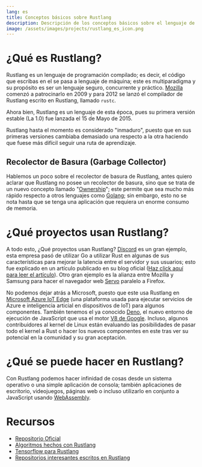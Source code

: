 ```yaml
---
lang: es
title: Conceptos básicos sobre Rustlang
description: Descripción de los conceptos básicos sobre el lenguaje de programación Rustlang, en conjunto a algunos proyectos que usan este maravilloso lenguaje y casos de uso reales con ejemplos de código.
image: /assets/images/projects/rustlang_es_icon.png
---
```


# ¿Qué es Rustlang?
Rustlang es un lenguaje de programación compilado; es decir, el código que escribas en el se pasa a lenguaje de máquina; este es multiparadigma y su propósito es ser un lenguaje seguro, concurrente y práctico. [Mozilla](https://www.mozilla.org/) comenzó a patrocinarlo en 2009 y para 2012 se lanzó el compilador de Rustlang escrito en Rustlang, llamado `rustc`.

Ahora bien, Rustlang es un lenguaje de esta época, pues su primera versión estable (La 1.0) fue lanzada el 15 de Mayo de 2015.

Rustlang hasta el momento es considerado "inmaduro", puesto que en sus primeras versiones cambiaba demasiado una respecto a la otra haciendo que fuese más difícil seguir una ruta de aprendizaje.

## Recolector de Basura (Garbage Collector)
Hablemos un poco sobre el recolector de basura de Rustlang, antes quiero aclarar que Rustlang no posee un recolector de basura, sino que se trata de un nuevo concepto llamado "[Ownership](https://doc.rust-lang.org/book/ch04-00-understanding-ownership.html)"; este permite que sea mucho más rápido respecto a otros lenguajes como [Golang](https://golang.org/); sin embargo, esto no se nota hasta que se tenga una aplicación que requiera un enorme consumo de memoria.

# ¿Qué proyectos usan Rustlang?
A todo esto, ¿Qué proyectos usan Rustlang? [Discord](https://discord.com) es un gran ejemplo, esta empresa pasó de utilizar Go a utilizar Rust en algunas de sus características para mejorar la latencia entre el servidor y sus usuarios; esto fue explicado en un artículo publicado en su blog oficial ([Haz click aquí para leer el artículo](https://blog.discord.com/why-discord-is-switching-from-go-to-rust-a190bbca2b1f)). Otro gran ejemplo es la alianza entre Mozilla y Samsung para hacer el navegador web [Servo](https://github.com/servo/servo) paralelo a Firefox.

No podemos dejar atrás a Microsoft, puesto que este usa Rustlang en [Microsoft Azure IoT Edge](https://azure.microsoft.com/es-es/services/iot-edge/) (una plataforma usada para ejecutar servicios de Azure e inteligencia articial en dispositivos de IoT) para algunos componentes. También tenemos el ya conocido [Deno](https://deno.land/), el nuevo entorno de ejecución de JavaScript que usa el motor [V8 de Google](https://v8.dev/). Incluso, algunos contribuidores al kernel de Linux están evaluando las posibilidades de pasar todo el kernel a Rust o hacer los nuevos componentes en este tras ver su potencial en la comunidad y su gran aceptación.

# ¿Qué se puede hacer en Rustlang?
Con Rustlang podemos hacer infinidad de cosas desde un sistema operativo o una simple aplicación de consola; también aplicaciones de escritorio, videojuegos, páginas web o incluso utilizarlo en conjunto a JavaScript usando [WebAssembly](https://webassembly.org/).

# Recursos
- [Repositorio Oficial](https://github.com/rust-lang)
- [Algoritmos hechos con Rustlang](https://github.com/TheAlgorithms/Rust)
- [Tensorflow para Rustlang](https://github.com/tensorflow/rust)
- [Repositorios interesantes escritos en Rustlang](https://github.com/rust-unofficial/awesome-rust)
